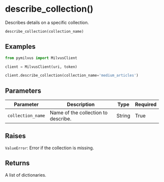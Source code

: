 # describe_collection()

Describes details on a specific collection.

```python
describe_collection(collection_name)
```

## Examples

```python
from pymilvus import MilvusClient

client = MilvusClient(uri, token)

client.describe_collection(collection_name='medium_articles')
```

## Parameters

| Parameter          | Description                          | Type     | Required |
|--------------------|--------------------------------------|----------|----------|
| `collection_name` | Name of the collection to describe. | String | True     |

## Raises

`ValueError`: Error if the collection is missing.

## Returns

A list of dictionaries.